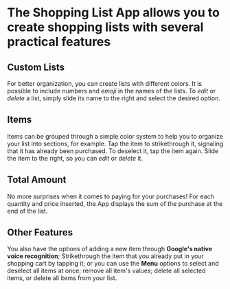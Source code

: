 # The **Shopping List** App allows you to create shopping lists with several practical features

Custom Lists
---
For better organization, you can create lists with different colors. It is possible to include numbers and _emoji_ in the names of the lists.
To *edit* or *delete* a list, simply slide its name to the right and select the desired option.

Items
---
Items can be grouped through a simple color system to help you to organize your list into sections, for example.
Tap the item to strikethrough it, signaling that it has already been purchased. To deselect it, tap the item again.
Slide the item to the right, so you can *edit* or *delete* it.

Total Amount
---
No more surprises when it comes to paying for your purchases! For each quantity and price inserted, the App displays the sum of the purchase at the end of the list.

Other Features
---
You also have the options of adding a new item through **Google's native voice recognition**; Strikethrough the item that you already put in your shopping cart by tapping it; or you can use the **Menu** options to select and deselect all items at once; remove all item's values; delete all selected items, or delete all items from your list.
